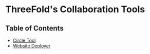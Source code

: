 <h1> ThreeFold's Collaboration Tools </h1>

<h2>Table of Contents</h2>

- [Circle Tool](./circle_tool.md)
- [Website Deployer](./website_tool.md)
